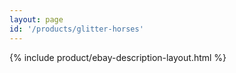 ```yaml
---
layout: page
id: '/products/glitter-horses'
---
```


{% include product/ebay-description-layout.html %}






